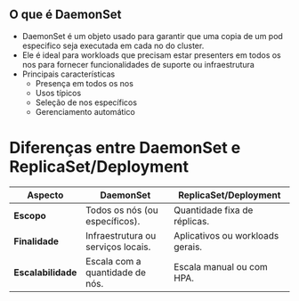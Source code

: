 ##  O que é DaemonSet

* DaemonSet é um objeto usado para garantir que uma copia de um pod especifico seja executada em cada no do cluster.
* Ele é ideal para workloads que precisam estar presenters em todos os nos para fornecer funcionalidades de suporte ou infraestrutura
* Principais características
    * Presença em todos os nos
    * Usos típicos
    * Seleção de nos específicos
    * Gerenciamento automático


# Diferenças entre DaemonSet e ReplicaSet/Deployment

| **Aspecto**       | **DaemonSet**                     | **ReplicaSet/Deployment**         |
|--------------------|-----------------------------------|------------------------------------|
| **Escopo**         | Todos os nós (ou específicos).    | Quantidade fixa de réplicas.      |
| **Finalidade**     | Infraestrutura ou serviços locais.| Aplicativos ou workloads gerais.  |
| **Escalabilidade** | Escala com a quantidade de nós.   | Escala manual ou com HPA.         |
